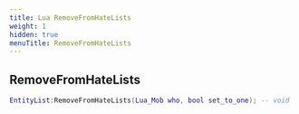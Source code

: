 ```yaml
---
title: Lua RemoveFromHateLists
weight: 1
hidden: true
menuTitle: RemoveFromHateLists
---
```

## RemoveFromHateLists
```lua
EntityList:RemoveFromHateLists(Lua_Mob who, bool set_to_one); -- void
```